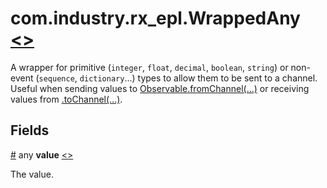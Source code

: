 # <a name="wrappedany"></a>com.industry.rx_epl.WrappedAny [<>](/src/rx/utils/WrappedAny.mon)

A wrapper for primitive (`integer`, `float`, `decimal`, `boolean`, `string`) or non-event (`sequence`, `dictionary`...) types to allow them to be sent to a channel. Useful when sending values to [Observable.fromChannel(...)](../constructors/Observable.md#fromchannel) or receiving values from [.toChannel(...)](../interfaces/IObservable.md#toChannel).

## Fields

<a name="value" href="#value">#</a> any **value** [<>](/src/rx/utils/WrappedAny.mon  "Source")

The value.
